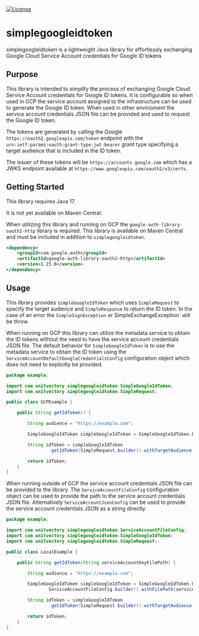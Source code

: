 [![License](https://img.shields.io/badge/License-Apache%202.0-blue.svg)](https://opensource.org/licenses/Apache-2.0)

# simplegoogleidtoken

simplegoogleidtoken is a lightweight Java library for effortlessly exchanging Google Cloud Service Account credentials for Google ID tokens

## Purpose

This library is intended to simplify the process of exchanging Google Cloud Service Account credentials for Google ID tokens. It is configurable so when used in GCP the service account assigned to the infrastructure can be used to generate the Google ID token.  When used in other envirioment the service account credentials JSON file can be provided and used to request the Google ID token.

The tokens are generated by calling the Google `https://oauth2.googleapis.com/token` endpoint with the `urn:ietf:params:oauth:grant-type:jwt-bearer` grant type specifying a target audience that is included in the ID token.

The issuer of these tokens will be `https://accounts.google.com` which has a JWKS endpoint available at `https://www.googleapis.com/oauth2/v3/certs`.

## Getting Started

This library requires Java 17.

It is not yet available on Maven Central.

When utilizing this library and running on GCP the `google-auth-library-oauth2-http` library is required.  This library is available on Maven Central and must be included in addition to `simplegoogleidtoken`.

```xml
<dependency>
    <groupId>com.google.auth</groupId>
    <artifactId>google-auth-library-oauth2-http</artifactId>
    <version>1.23.0</version>
</dependency>
```

## Usage

This library provides `SimpleGoogleIdToken` which uses `SimpleRequest` to specify the target audience and `SimpleResponse` to return the ID token.  In the case of an error the `SimpleSignException` or SimpleExchangeException` will be throw.

When running on GCP this library can utilize the metadata service to obtain the ID tokens without the need to have the service account credentials JSON file.  The default behavior for `SimpleGoogleIdToken` is to use the metadata service to obtain the ID token using the `ServiceAccountDefaultGoogleCredentialsConfig` configuration object which does not need to explicitly be provided.

```java
package example;

import com.unitvectory.simplegoogleidtoken.SimpleGoogleIdToken;
import com.unitvectory.simplegoogleidtoken.SimpleRequest;

public class GCPExample {

    public String getIdToken() {

        String audience = "https://example.com";

        SimpleGoogleIdToken simpleGoogleIdToken = SimpleGoogleIdToken.builder().build();

        String idToken = simpleGoogleIdToken
                .getIdToken(SimpleRequest.builder().withTargetAudience(audience).build()).getIdToken();

        return idToken;
    }
}
```

When running outside of GCP the service account credentials JSON file can be provided to the library.  The `ServiceAccountFileConfig` configuration object can be used to provide the path to the service account credentials JSON file. Alternatively `ServiceAccountJsonConfig` can be used to provide the service account credentials JSON as a string directly.

```java
package example;

import com.unitvectory.simplegoogleidtoken.ServiceAccountFileConfig;
import com.unitvectory.simplegoogleidtoken.SimpleGoogleIdToken;
import com.unitvectory.simplegoogleidtoken.SimpleRequest;

public class LocalExample {

    public String getIdToken(String serviceAccountKeyFilePath) {

        String audience = "https://example.com";

        SimpleGoogleIdToken simpleGoogleIdToken = SimpleGoogleIdToken.builder().withServiceAccountConfig(
                ServiceAccountFileConfig.builder().withFilePath(serviceAccountKeyFilePath).build()).build();

        String idToken = simpleGoogleIdToken
                .getIdToken(SimpleRequest.builder().withTargetAudience(audience).build()).getIdToken();

        return idToken;
    }
}
```
